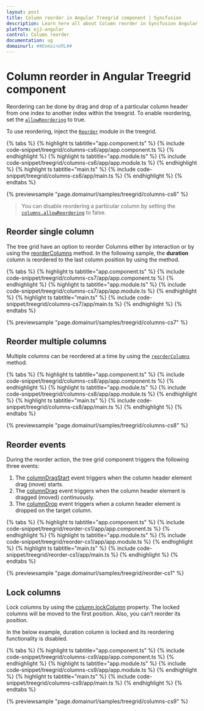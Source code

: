 ```yaml
---
layout: post
title: Column reorder in Angular Treegrid component | Syncfusion
description: Learn here all about Column reorder in Syncfusion Angular Treegrid component of Syncfusion Essential JS 2 and more.
platform: ej2-angular
control: Column reorder 
documentation: ug
domainurl: ##DomainURL##
---
```


# Column reorder in Angular Treegrid component

Reordering can be done by drag and drop of a particular column header from one index to another index within the treegrid. To enable reordering, set the [`allowReordering`](https://ej2.syncfusion.com/angular/documentation/api/treegrid/#allowreordering) to true.

To use reordering, inject the [`Reorder`](https://ej2.syncfusion.com/angular/documentation/api/treegrid/#reordermodule) module in the treegrid.

{% tabs %}
{% highlight ts tabtitle="app.component.ts" %}
{% include code-snippet/treegrid/columns-cs6/app/app.component.ts %}
{% endhighlight %}
{% highlight ts tabtitle="app.module.ts" %}
{% include code-snippet/treegrid/columns-cs6/app/app.module.ts %}
{% endhighlight %}
{% highlight ts tabtitle="main.ts" %}
{% include code-snippet/treegrid/columns-cs6/app/main.ts %}
{% endhighlight %}
{% endtabs %}
  
{% previewsample "page.domainurl/samples/treegrid/columns-cs6" %}

> You can disable reordering a particular column by setting the [`columns.allowReordering`](https://ej2.syncfusion.com/angular/documentation/api/treegrid/column/#reordermodule) to false.

## Reorder single column

The tree grid have an option to reorder Columns either by interaction or by using the [reorderColumns](https://ej2.syncfusion.com/angular/documentation/api/treegrid/#reordercolumns) method. In the following sample, the **duration** column is reordered to the last column position by using the method.

{% tabs %}
{% highlight ts tabtitle="app.component.ts" %}
{% include code-snippet/treegrid/columns-cs7/app/app.component.ts %}
{% endhighlight %}
{% highlight ts tabtitle="app.module.ts" %}
{% include code-snippet/treegrid/columns-cs7/app/app.module.ts %}
{% endhighlight %}
{% highlight ts tabtitle="main.ts" %}
{% include code-snippet/treegrid/columns-cs7/app/main.ts %}
{% endhighlight %}
{% endtabs %}
  
{% previewsample "page.domainurl/samples/treegrid/columns-cs7" %}

## Reorder multiple columns

Multiple columns can be reordered at a time by using the [`reorderColumns`](https://ej2.syncfusion.com/angular/documentation/api/treegrid/column#reordercolumns) method.

{% tabs %}
{% highlight ts tabtitle="app.component.ts" %}
{% include code-snippet/treegrid/columns-cs8/app/app.component.ts %}
{% endhighlight %}
{% highlight ts tabtitle="app.module.ts" %}
{% include code-snippet/treegrid/columns-cs8/app/app.module.ts %}
{% endhighlight %}
{% highlight ts tabtitle="main.ts" %}
{% include code-snippet/treegrid/columns-cs8/app/main.ts %}
{% endhighlight %}
{% endtabs %}
  
{% previewsample "page.domainurl/samples/treegrid/columns-cs8" %}

## Reorder events

During the reorder action, the tree grid component triggers the following three events:

1. The [columnDragStart](https://ej2.syncfusion.com/angular/documentation/api/treegrid/#columndragstart) event triggers when the column header element drag (move) starts.
2. The [columnDrag](https://ej2.syncfusion.com/angular/documentation/api/treegrid/#columndrag) event triggers when the column header element is dragged (moved) continuously.
3. The [columnDrop](https://ej2.syncfusion.com/angular/documentation/api/treegrid/#columndrop) event triggers when a column header element is dropped on the target column.

{% tabs %}
{% highlight ts tabtitle="app.component.ts" %}
{% include code-snippet/treegrid/reorder-cs1/app/app.component.ts %}
{% endhighlight %}
{% highlight ts tabtitle="app.module.ts" %}
{% include code-snippet/treegrid/reorder-cs1/app/app.module.ts %}
{% endhighlight %}
{% highlight ts tabtitle="main.ts" %}
{% include code-snippet/treegrid/reorder-cs1/app/main.ts %}
{% endhighlight %}
{% endtabs %}
  
{% previewsample "page.domainurl/samples/treegrid/reorder-cs1" %}

## Lock columns

Lock columns by using the [column.lockColumn](https://ej2.syncfusion.com/angular/documentation/api/treegrid/column/#lockcolumn) property. The locked columns will be moved to the first position. Also, you can’t reorder its position.

In the below example, duration column is locked and its reordering functionality is disabled.

{% tabs %}
{% highlight ts tabtitle="app.component.ts" %}
{% include code-snippet/treegrid/columns-cs9/app/app.component.ts %}
{% endhighlight %}
{% highlight ts tabtitle="app.module.ts" %}
{% include code-snippet/treegrid/columns-cs9/app/app.module.ts %}
{% endhighlight %}
{% highlight ts tabtitle="main.ts" %}
{% include code-snippet/treegrid/columns-cs9/app/main.ts %}
{% endhighlight %}
{% endtabs %}
  
{% previewsample "page.domainurl/samples/treegrid/columns-cs9" %}